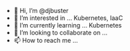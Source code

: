 - 👋 Hi, I’m @djbuster
- 👀 I’m interested in ... Kubernetes, IaaC
- 🌱 I’m currently learning ... Kubernetes
- 💞️ I’m looking to collaborate on ...
- 📫 How to reach me ...

<!---
djbuster/djbuster is a ✨ special ✨ repository because its `README.md` (this file) appears on your GitHub profile.
You can click the Preview link to take a look at your changes.
--->
